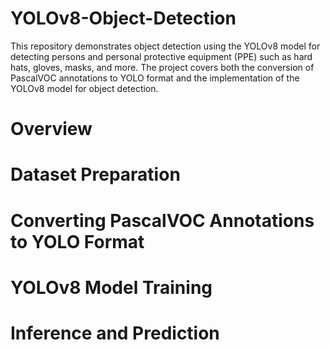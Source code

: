 # YOLOv8-Object-Detection
This repository demonstrates object detection using the YOLOv8 model for detecting persons and personal protective equipment (PPE) such as hard hats, gloves, masks, and more. The project covers both the conversion of PascalVOC annotations to YOLO format and the implementation of the YOLOv8 model for object detection.

# Overview
# Dataset Preparation
# Converting PascalVOC Annotations to YOLO Format
# YOLOv8 Model Training
# Inference and Prediction
